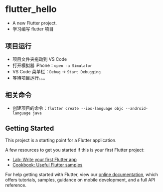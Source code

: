 # flutter_hello

* A new Flutter project.
* 学习编写 flutter 项目

## 项目运行

* 项目文件夹拖动到 VS Code
* 打开模拟器 iPhone：`open -a Simulator`
* VS Code 菜单栏：`Debug` -> `Start Debugging`
* 等待项目运行。。。

## 相关命令

* 创建项目的命令：`flutter create --ios-language objc --android-language java`

## Getting Started

This project is a starting point for a Flutter application.

A few resources to get you started if this is your first Flutter project:

- [Lab: Write your first Flutter app](https://flutter.dev/docs/get-started/codelab)
- [Cookbook: Useful Flutter samples](https://flutter.dev/docs/cookbook)

For help getting started with Flutter, view our
[online documentation](https://flutter.dev/docs), which offers tutorials,
samples, guidance on mobile development, and a full API reference.
